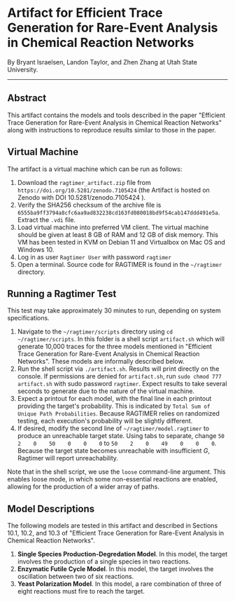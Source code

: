 # Artifact for Efficient Trace Generation for Rare-Event Analysis in Chemical Reaction Networks

By Bryant Israelsen, Landon Taylor, and Zhen Zhang at Utah State University.

---

## Abstract

This artifact contains the models and tools described in the paper "Efficient Trace Generation for Rare-Event Analysis in Chemical Reaction Networks" along with instructions to reproduce results similar to those in the paper.

## Virtual Machine

The artifact is a virtual machine which can be run as follows:

1. Download the `ragtimer_artifact.zip` file from `https://doi.org/10.5281/zenodo.7105424` (the Artifact is hosted on Zenodo with DOI 10.5281/zenodo.7105424 ). 
2. Verify the SHA256 checksum of the archive file is `6555ba9ff3794a8cfc6aa9ad832238cd163fd080018bd9f54cab147ddd491e5a`. Extract the `.vdi` file.
3. Load virtual machine into preferred VM client. The virtual machine should be given at least 8 GB of RAM and 12 GB of disk memory. This VM has been tested in KVM on Debian 11 and Virtualbox on Mac OS and Windows 10.
4. Log in as user `Ragtimer User` with password `ragtimer`
5. Open a terminal. Source code for RAGTIMER is found in the `~/ragtimer` directory.

## Running a Ragtimer Test

This test may take approximately 30 minutes to run, depending on system specifications.

1. Navigate to the `~/ragtimer/scripts` directory using `cd ~/ragtimer/scripts`. In this folder is a shell script `artifact.sh` which will generate 10,000 traces for the three models mentioned in "Efficient Trace Generation for Rare-Event Analysis in Chemical Reaction Networks". These models are informally described below.
2. Run the shell script via `./artifact.sh`. Results will print directly on the console. If permissions are denied for `artifact.sh`, run `sudo chmod 777 artifact.sh` with sudo password `ragtimer`. Expect results to take several seconds to generate due to the nature of the virtual machine.
3. Expect a printout for each model, with the final line in each printout providing the target's probability. This is indicated by `Total Sum of Unique Path Probabilities`. Because RAGTIMER relies on randomized testing, each execution's probability will be slightly different.
4. If desired, modify the second line of `~/ragtimer/model.ragtimer` to produce an unreachable target state. Using tabs to separate, change `50    2    0    50    0    0    0` to `50    2    0    49    0    0    0`. Because the target state becomes unreachable with insufficient $G$, Ragtimer will report unreachability.

Note that in the shell script, we use the `loose` command-line argument. This enables loose mode, in which some non-essential reactions are enabled, allowing for the production of a wider array of paths.

## Model Descriptions

The following models are tested in this artifact and described in Sections 10.1, 10.2, and 10.3 of "Efficient Trace Generation for Rare-Event Analysis in Chemical Reaction Networks".

1. **Single Species Production-Degredation Model**. In this model, the target involves the production of a single species in two reactions.
2. **Enzymatic Futile Cycle Model**. In this model, the target involves the oscillation between two of six reactions.
3. **Yeast Polarization Model**. In this model, a rare combination of three of eight reactions must fire to reach the target.